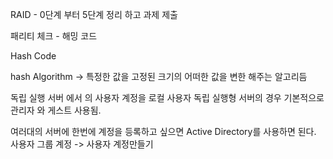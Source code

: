 RAID - 0단계 부터 5단계 정리 하고 과제 제출 


패리티 체크 - 해밍 코드 


Hash Code 

hash Algorithm ->  특정한 값을 고정된 크기의 어떠한 값을 변한 해주는 알고리듬

독립 실행 서버 에서 의 사용자 계정을 로컬 사용자 
독립 실행형 서버의 경우 기본적으로 관리자 와 게스트 사용됨.


여러대의 서버에 한번에 계정을 등록하고 싶으면 Active Directory를 사용하면 된다.
사용자 그룹 계정 -> 사용자 계정만들기 
